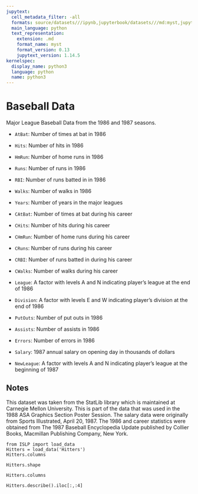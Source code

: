 ```yaml
---
jupytext:
  cell_metadata_filter: -all
  formats: source/datasets///ipynb,jupyterbook/datasets///md:myst,jupyterbook/datasets///ipynb
  main_language: python
  text_representation:
    extension: .md
    format_name: myst
    format_version: 0.13
    jupytext_version: 1.14.5
kernelspec:
  display_name: python3
  language: python
  name: python3
---
```


# Baseball Data

Major League Baseball Data from the 1986 and 1987 seasons.

- `AtBat`: Number of times at bat in 1986

- `Hits`: Number of hits in 1986

- `HmRun`: Number of home runs in 1986

- `Runs`: Number of runs in 1986

- `RBI`: Number of runs batted in in 1986

- `Walks`: Number of walks in 1986

- `Years`: Number of years in the major leagues

- `CAtBat`: Number of times at bat during his career

- `CHits`: Number of hits during his career

- `CHmRun`: Number of home runs during his career

- `CRuns`: Number of runs during his career

- `CRBI`: Number of runs batted in during his career

- `CWalks`: Number of walks during his career

- `League`: A factor with levels A and N indicating player’s league at the end of 1986

- `Division`: A factor with levels E and W indicating player’s division at the end of 1986

- `PutOuts`: Number of put outs in 1986

- `Assists`: Number of assists in 1986

- `Errors`: Number of errors in 1986

- `Salary`: 1987 annual salary on opening day in thousands of dollars

- `NewLeague`: A factor with levels A and N indicating player’s league at the beginning of 1987

## Notes

This dataset was taken from the StatLib library which is maintained at
Carnegie Mellon University. This is part of the data that was
used in the 1988 ASA Graphics Section Poster Session. The salary
data were originally from Sports Illustrated, April 20, 1987. The
1986 and career statistics were obtained from The 1987 Baseball
Encyclopedia Update published by Collier Books, Macmillan
Publishing Company, New York.

```{code-cell}
from ISLP import load_data
Hitters = load_data('Hitters')
Hitters.columns
```

```{code-cell}
Hitters.shape
```

```{code-cell}
Hitters.columns
```

```{code-cell}
Hitters.describe().iloc[:,:4]
```
